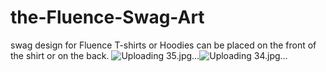 # the-Fluence-Swag-Art
 swag design for Fluence T-shirts or Hoodies
can be placed on the front of the shirt or on the back.
![Uploading 35.jpg…]()![Uploading 34.jpg…]()
